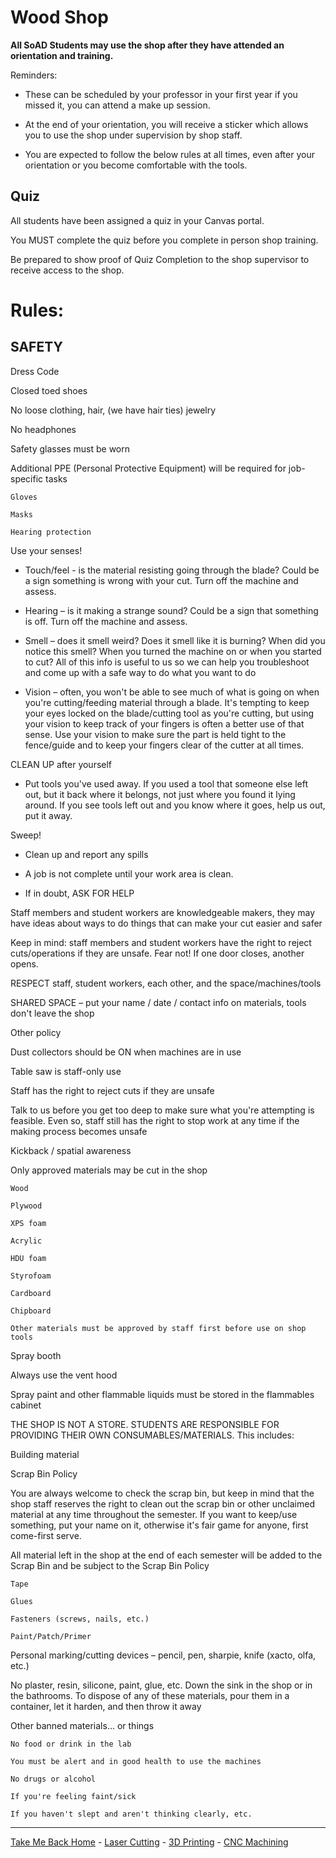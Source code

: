 # Wood Shop

**All SoAD Students may use the shop after they have attended an orientation and training.**

Reminders:
* These can be scheduled by your professor in your first year  if you missed it, you can attend a make up session.

* At the end of your orientation, you will receive a sticker which allows you to use the shop under supervision by shop staff. 

* You are expected to follow the below rules at all times, even after your orientation or you become comfortable with the tools.

## Quiz

All students have been assigned a quiz in your Canvas portal.

You MUST complete the quiz before you complete in person shop training. 

Be prepared to show proof of Quiz Completion to the shop supervisor to receive access to the shop.


# Rules:

## SAFETY 

Dress Code

Closed toed shoes 

No loose clothing, hair, (we have hair ties) jewelry 

No headphones 

Safety glasses must be worn 

Additional PPE (Personal Protective Equipment) will be required for job-specific tasks 
	
	Gloves 
	
	Masks 
	
	Hearing protection 

Use your senses! 

* Touch/feel - is the material resisting going through the blade? Could be a sign something is wrong with your cut. Turn off the machine and assess. 

* Hearing – is it making a strange sound? Could be a sign that something is off. Turn off the machine and assess. 

* Smell – does it smell weird? Does it smell like it is burning? When did you notice this smell? When you turned the machine on or when you started to cut? All of this info is useful to us so we can help you troubleshoot and come up with a safe way to do what you want to do 

* Vision – often, you won't be able to see much of what is going on when you're cutting/feeding material through a blade. It's tempting to keep your eyes locked on the blade/cutting tool as you're cutting, but using your vision to keep track of your fingers is often a better use of that sense. Use your vision to make sure the part is held tight to the fence/guide and to keep your fingers clear of the cutter at all times.  

CLEAN UP after yourself 

* Put tools you've used away. If you used a tool that someone else left out, but it back where it belongs, not just where you found it lying around. If you see tools left out and you know where it goes, help us out, put it away. 

Sweep! 

* Clean up and report any spills 

* A job is not complete until your work area is clean. 

* If in doubt, ASK FOR HELP 

Staff members and student workers are knowledgeable makers, they may have ideas about ways to do things that can make your cut easier and safer 

Keep in mind: staff members and student workers have the right to reject cuts/operations if they are unsafe. Fear not! If one door closes, another opens. 

RESPECT staff, student workers, each other, and the space/machines/tools 

SHARED SPACE – put your name / date / contact info on materials, tools don't leave the shop 

Other policy 

Dust collectors should be ON when machines are in use 

Table saw is staff-only use 

Staff has the right to reject cuts if they are unsafe 

Talk to us before you get too deep to make sure what you're attempting is feasible. Even so, staff still has the right to stop work at any time if the making process becomes unsafe 

Kickback / spatial awareness 

Only approved materials may be cut in the shop 
	
	Wood 
	
	Plywood 
	
	XPS foam 
	
	Acrylic 
	
	HDU foam 
	
	Styrofoam 
	
	Cardboard 
	
	Chipboard 
	
	Other materials must be approved by staff first before use on shop tools 

Spray booth  

Always use the vent hood 

Spray paint and other flammable liquids must be stored in the flammables cabinet 

THE SHOP IS NOT A STORE. STUDENTS ARE RESPONSIBLE FOR PROVIDING THEIR OWN CONSUMABLES/MATERIALS. This includes: 

Building material 

Scrap Bin Policy 

You are always welcome to check the scrap bin, but keep in mind that the shop staff reserves the right to clean out the scrap bin or other unclaimed material at any time throughout the semester. If you want to keep/use something, put your name on it, otherwise it's fair game for anyone, first come-first serve. 

All material left in the shop at the end of each semester will be added to the Scrap Bin and be subject to the Scrap Bin Policy  

	Tape 
	
	Glues 
	
	Fasteners (screws, nails, etc.) 
	
	Paint/Patch/Primer 

Personal marking/cutting devices – pencil, pen, sharpie, knife (xacto, olfa, etc.) 

No plaster, resin, silicone, paint, glue, etc. Down the sink in the shop or in the bathrooms. To dispose of any of these materials, pour them in a container, let it harden, and then throw it away 

Other banned materials... or things 

	No food or drink in the lab 
	
	You must be alert and in good health to use the machines 
	
	No drugs or alcohol 
	
	If you're feeling faint/sick 
	
	If you haven't slept and aren't thinking clearly, etc. 

___

[Take Me Back Home](https://digitalfabricationlab-nyit-soad.github.io/resources/) - [Laser Cutting](https://digitalfabricationlab-nyit-soad.github.io/resources/LaserCutters/) - [3D Printing](https://digitalfabricationlab-nyit-soad.github.io/resources/3Dprinters/) - [CNC Machining](https://digitalfabricationlab-nyit-soad.github.io/resources/CNCmills/)
